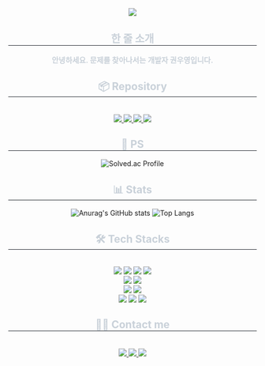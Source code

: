<div align="center">
    <img src="https://capsule-render.vercel.app/api?type=venom&height=200&text=I%20am%20Wooyoung%20Kwon.&fontSize=70&color=0:8871e5,100:b678c4&stroke=b678c4" />
</div>

<div align="center">
    <h2 style="border-bottom: 1px solid #21262d; color: #c9d1d9;">한 줄 소개</h2>
    <div style="font-weight: 700; font-size: 15px; text-align: center; color: #c9d1d9;">안녕하세요. 문제를 찾아나서는 개발자 권우영입니다.</div>
</div>

<div align="center">
    <h2 style="border-bottom: 1px solid #21262d; color: #c9d1d9;">📦 Repository</h2>
    <br />
    <div style="margin: 0 auto; text-align: center;" align="center">
        <a href="https://github.com/Trend-Now/Back-end">
            <img src="https://github-readme-stats.vercel.app/api/pin/?username=Trend-Now&repo=Back-end&theme=prussian">
        </a>
        <a href="https://github.com/WooyoungKwon/Baekjoon">
          <img src="https://github-readme-stats.vercel.app/api/pin/?username=WooyoungKwon&repo=Baekjoon&theme=vue-dark">
        </a>
        <a href="https://github.com/K-Software-BootCamp/2023KEB_Murado-Ssul-Ja">
            <img src="https://github-readme-stats.vercel.app/api/pin/?username=K-Software-BootCamp&repo=2023KEB_Murado-Ssul-Ja&theme=tokyonight">
        </a>
        <a href="https://github.com/kimsr0429/DDBB">
            <img src="https://github-readme-stats.vercel.app/api/pin/?username=kimsr0429&repo=DDBB&theme=synthwave">
        </a>
    </div>
</div>

<div align="center">
    <h2 style="border-bottom: 1px solid #21262d; color: #c9d1d9;">🔑 PS</h2>
    <div align="center">
        <img src="http://mazassumnida.wtf/api/v2/generate_badge?boj=rnjsdndud00" alt="Solved.ac Profile">
    </div>
</div>

<div align="center">
    <h2 style="border-bottom: 1px solid #21262d; color: #c9d1d9;">📊 Stats</h2>
    <div align="center">
        <img src="https://github-readme-stats.vercel.app/api?username=WooyoungKwon&theme=one_dark_pro&show_icons=true" alt="Anurag's GitHub stats" />
        <img src="https://github-readme-stats.vercel.app/api/top-langs/?username=WooyoungKwon&cache_seconds=0&theme=one_dark_pro" alt="Top Langs">
    </div>
</div>

<div align="center">
    <h2 style="border-bottom: 1px solid #21262d; color: #c9d1d9;">🛠️ Tech Stacks</h2>
    <br />
    <div style="margin: 0 auto; text-align: center;" align="center">
        <img src="https://img.shields.io/badge/Java-007396?style=flat-square&logo=Java&logoColor=white">
        <img src="https://img.shields.io/badge/Python-3776AB?style=flat-square&logo=Python&logoColor=white">
        <img src="https://img.shields.io/badge/MySQL-4479A1?style=flat-square&logo=MySQL&logoColor=white">
        <img src="https://img.shields.io/badge/HTML5-E34F26?style=flat-square&logo=HTML5&logoColor=white">
        <br />
        <img src="https://img.shields.io/badge/Spring-6DB33F?style=flat-square&logo=Spring&logoColor=white">
        <img src="https://img.shields.io/badge/Docker-2496ED?style=flat-square&logo=Docker&logoColor=white">
        <br />
        <img src="https://img.shields.io/badge/Amazon AWS-232F3E?style=flat-square&logo=amazonaws&logoColor=white">
        <img src="https://img.shields.io/badge/Amazon S3-569A31?style=flat-square&logo=amazons3&logoColor=white">
        <br />
        <img src="https://img.shields.io/badge/Notion-F24E1E?style=flat-square&logo=Notion&logoColor=white">
        <img src="https://img.shields.io/badge/Figma-F24E1E?style=flat-square&logo=Figma&logoColor=white">
        <img src="https://img.shields.io/badge/Git-F05032?style=flat-square&logo=Git&logoColor=white">
        <br />
    </div>
</div>

<div align="center">
    <h2 style="border-bottom: 1px solid #21262d; color: #c9d1d9;">🧑‍💻 Contact me</h2>
    <br />
    <div align="center">
        <a href="mailto:rnjsdndud0091@gmail.com">
            <img src="https://img.shields.io/badge/Gmail-EA4335?style=flat-square&logo=Gmail&logoColor=white&link=mailto:rnjsdndud0091@gmail.com">
        </a>
        <a href="https://kwyjjang.tistory.com">
            <img src="https://img.shields.io/badge/Tistory-000000?style=flat-square&logo=Tistory&logoColor=white&link=https://kwyjjang.tistory.com">
        </a>
        <a href="https://hits.seeyoufarm.com">
            <img src="https://hits.seeyoufarm.com/api/count/incr/badge.svg?url=https%3A%2F%2Fgithub.com%2FWooyoungKwon%2FWooyoungKwon"/>
        </a>
    </div>
    <br />
</div>
